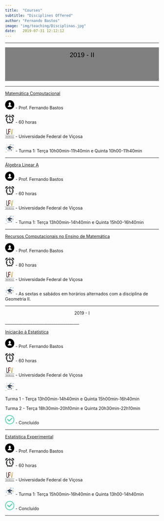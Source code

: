 ```yaml
---
title:  "Courses"
subtitle: "Disciplines Offered"
author: "Fernando Bastos"
image: "img/teaching/Disciplinas.jpg"
date:   2019-07-31 12:12:12
---
```


______________________________________
<textarea style="text-align: center;width:96%;height:90px;background-color:grey;color:black;border:none;padding:2%;font:22px/30px sans-serif;">
2019 - II
</textarea>
______________________________________

[Matemática Computacional]

<img src="img//icons//aluno.svg" width="30" height="30" /> - Prof. Fernando Bastos

<img src="img//icons//relogio.png" width="30" height="30" /> - 60 horas

<img src="img//icons//UFV.jpg" width="30" height="30" /> - Universidade Federal de Viçosa  

<img src="img//icons//cursos.jpg" width="30" height="30" /> - Turma 1: Terça 10h00min-11h40min e Quinta 10h00-11h40min

______________________________________

[Álgebra Linear A]

<img src="img//icons//aluno.svg" width="30" height="30" /> - Prof. Fernando Bastos

<img src="img//icons//relogio.png" width="30" height="30" /> - 60 horas

<img src="img//icons//UFV.jpg" width="30" height="30" /> - Universidade Federal de Viçosa  

<img src="img//icons//cursos.jpg" width="30" height="30" /> - Turma 1: Terça 13h00min-14h40min e Quinta 15h00-16h40min

______________________________________


[Recursos Computacionais no Ensino de Matemática]

<img src="img//icons//aluno.svg" width="30" height="30" /> - Prof. Fernando Bastos

<img src="img//icons//relogio.png" width="30" height="30" /> - 80 horas

<img src="img//icons//UFV.jpg" width="30" height="30" /> - Universidade Federal de Viçosa  

<img src="img//icons//cursos.jpg" width="30" height="30" /> - As sextas e sabádos em horários alternados com a disciplina de Geometria II.

______________________________________


<p style="text-align: center;">
2019 - I
</p>
______________________________________

[Iniciação à Estatística]

<img src="img//icons//aluno.svg" width="30" height="30" /> - Prof. Fernando Bastos

<img src="img//icons//relogio.png" width="30" height="30" /> - 60 horas

<img src="img//icons//UFV.jpg" width="30" height="30" /> - Universidade Federal de Viçosa  

<img src="img//icons//cursos.jpg" width="30" height="30" /> - 

Turma 1 - Terça 13h00min-14h40min e Quinta 15h00min-16h40min

Turma 2 - Terça 18h30min-20h10min e Quinta 20h30min-22h10min

<img src="img//icons//finish.png" width="30" height="30" /> - Concluído

__________________________________

[Estatística Experimental]

<img src="img//icons//aluno.svg" width="30" height="30" /> - Prof. Fernando Bastos

<img src="img//icons//relogio.png" width="30" height="30" /> - 60 horas

<img src="img//icons//UFV.jpg" width="30" height="30" /> - Universidade Federal de Viçosa  

<img src="img//icons//cursos.jpg" width="30" height="30" /> - Turma 1: Terça 15h00min-16h40min e Quinta 13h00-14h40min

<img src="img//icons//finish.png" width="30" height="30" /> - Concluído

__________________________________________________________________

[Iniciação à Estatística]: http://maf105.github.io
[Estatística Experimental]: http://maf261.github.io
[Matemática Computacional]: http://maf172.github.io
[Álgebra Linear A]: http://maf335.github.io
[Recursos Computacionais no Ensino de Matemática]: http://maf172.github.io
